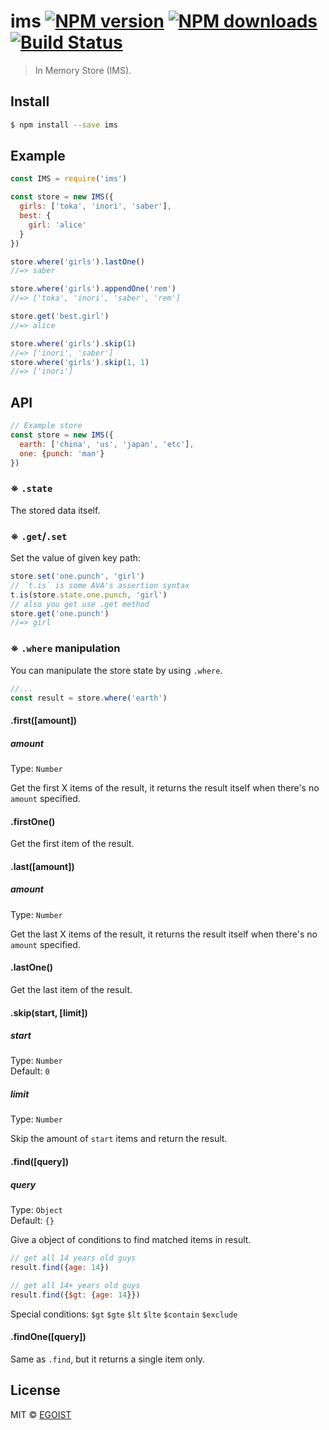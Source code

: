 # ims [![NPM version](https://img.shields.io/npm/v/ims.svg)](https://npmjs.com/package/ims) [![NPM downloads](https://img.shields.io/npm/dm/ims.svg)](https://npmjs.com/package/ims) [![Build Status](https://img.shields.io/circleci/project/egoist/ims/master.svg)](https://circleci.com/gh/egoist/ims)

> In Memory Store (IMS).

## Install

```bash
$ npm install --save ims
```

## Example

```js
const IMS = require('ims')

const store = new IMS({
  girls: ['toka', 'inori', 'saber'],
  best: {
    girl: 'alice'
  }
})

store.where('girls').lastOne()
//=> saber

store.where('girls').appendOne('rem')
//=> ['toka', 'inori', 'saber', 'rem']

store.get('best.girl')
//=> alice

store.where('girls').skip(1)
//=> ['inori', 'saber']
store.where('girls').skip(1, 1)
//=> ['inori']
```

## API

```js
// Example store
const store = new IMS({
  earth: ['china', 'us', 'japan', 'etc'],
  one: {punch: 'man'}
})
```

### ※ `.state`

The stored data itself.

### ※ `.get`/`.set`

Set the value of given key path:

```js
store.set('one.punch', 'girl')
// `t.is` is some AVA's assertion syntax
t.is(store.state.one.punch, 'girl')
// also you get use .get method
store.get('one.punch')
//=> girl
```

### ※ `.where` manipulation

You can manipulate the store state by using `.where`.

```js
//...
const result = store.where('earth')
```

#### .first([amount])

##### amount

Type: `Number`

Get the first X items of the result, it returns the result itself when there's no `amount` specified.

#### .firstOne()

Get the first item of the result.

#### .last([amount])

##### amount

Type: `Number`

Get the last X items of the result, it returns the result itself when there's no `amount` specified.

#### .lastOne()

Get the last item of the result.

#### .skip(start, [limit])

##### start

Type: `Number`<br>
Default: `0`

##### limit

Type: `Number`

Skip the amount of `start` items and return the result.

#### .find([query])

##### query

Type: `Object`<br>
Default: `{}`

Give a object of conditions to find matched items in result.

```js
// get all 14 years old guys
result.find({age: 14})

// get all 14+ years old guys
result.find({$gt: {age: 14}})
```

Special conditions: `$gt` `$gte` `$lt` `$lte` `$contain` `$exclude`

#### .findOne([query])

Same as `.find`, but it returns a single item only.

## License

MIT © [EGOIST](https://github.com/egoist)
